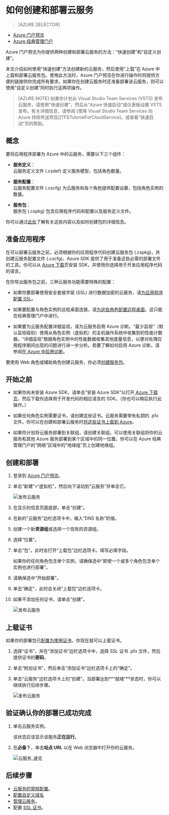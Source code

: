 <properties
	pageTitle="如何创建和部署云服务 | Azure"
	description="了解如何使用 Azure 门户预览创建和部署云服务。"
	services="cloud-services"
	documentationCenter=""
	authors="Thraka"
	manager="timlt"
	editor=""/>

<tags
	ms.service="cloud-services"
	ms.date="04/15/2016"
	wacn.date="05/31/2016"/>




# 如何创建和部署云服务

> [AZURE.SELECTOR]
- [Azure 门户预览](/documentation/articles/cloud-services-how-to-create-deploy-portal)
- [Azure 经典管理门户](/documentation/articles/cloud-services-how-to-create-deploy)

Azure 门户预览为你提供两种创建和部署云服务的方法：“快速创建”和“自定义创建”。

本文介绍如何使用“快速创建”方法创建新的云服务，然后使用“上载”在 Azure 中上载和部署云服务包。使用此方法时，Azure 门户预览在你进行操作时将提供方便的链接供你完成所有要求。如果你在创建云服务时还准备部署该云服务，则可以使用“自定义创建”同时执行这两项操作。

> [AZURE.NOTE] 如果你计划从 Visual Studio Team Services (VSTS) 发布云服务，请使用“快速创建”，然后从“Azure 快速启动”或仪表板设置 VSTS 发布。有关详细信息，请参阅 [使用 Visual Studio Team Services 向 Azure 持续传送项目][TFSTutorialForCloudService]，或查看“快速启动”页的帮助。

## 概念
要将应用程序部署为 Azure 中的云服务，需要以下三个组件：

- **服务定义**：  
  云服务定义文件 (.csdef) 定义服务模型，包括角色数量。

- **服务配置**：  
  云服务配置文件 (.cscfg) 为云服务和各个角色提供配置设置，包括角色实例的数量。

- **服务包**：  
  服务包 (.cspkg) 包含应用程序代码和配置以及服务定义文件。

你可以通过[此处](/documentation/articles/cloud-services-model-and-package)了解有关这些内容以及如何创建包的详细信息。

## 准备应用程序
在可以部署云服务之前，必须根据你的应用程序代码创建云服务包 (.cspkg)，并创建云服务配置文件 (.cscfg)。Azure SDK 提供了用于准备这些必需的部署文件的工具。你可以从 [Azure 下载](/downloads)页安装 SDK，并使用你选择用于开发应用程序代码的语言。

在你导出服务包之前，三种云服务功能需要特殊的配置：

- 如果你要部署使用安全套接字层 (SSL) 进行数据加密的云服务，请[为应用程序配置 SSL](/documentation/articles/cloud-services-configure-ssl-certificate-portal/#modify)。

- 如果要配置与角色实例的远程桌面连接，请[为这些角色配置远程桌面](/documentation/articles/cloud-services-role-enable-remote-desktop)。这只能在经典管理门户中进行。

- 如果要为云服务配置详细监视，请为云服务启用 Azure 诊断。“最少监视”（默认监视级别）使用从角色实例（虚拟机）的主机操作系统中收集到的性能计数器。“详细监视”根据角色实例中的性能数据收集其他度量信息，以便对处理应用程序期间出现的问题进行进一步分析。若要了解如何启用 Azure 诊断，请参阅[在 Azure 中启用诊断](/documentation/articles/cloud-services-dotnet-diagnostics)。

要使用 Web 角色或辅助角色创建云服务，你必须[创建服务包](/documentation/articles/cloud-services-model-and-package/#servicepackagecspkg)。

## 开始之前

- 如果你尚未安装 Azure SDK，请单击“安装 Azure SDK”以打开[ Azure 下载页](/downloads)，然后下载你选择用于开发代码的相应语言的 SDK。（你也可以稍后执行此操作。）

- 如果任何角色实例需要证书，请创建这些证书。云服务需要带有私钥的 .pfx 文件。你可以在创建和部署云服务时[将这些证书上载到 Azure]()。

- 如果你计划将云服务部署到关联组，请创建关联组。可以使用关联组将你的云服务和其他 Azure 服务部署到某个区域中的同一位置。你可以在 Azure 经典管理门户的“网络”区域中的“地缘组”页上创建地缘组。


## 创建和部署

1. 登录到 [Azure 门户预览](https://portal.azure.cn)。
2. 单击“新建”>“虚拟机”，然后向下滚动到“云服务”并单击它。

    ![发布云服务](./media/cloud-services-how-to-create-deploy-portal/create-cloud-service.png)

3. 在显示的信息页面底部，单击“创建”。
4. 在新的“云服务”边栏选项卡中，输入“DNS 名称”的值。
5. 创建一个新**资源组**或选择一个现有的资源组。
6. 选择“位置”。
7. 单击“包”。此时会打开“上载包”边栏选项卡。填写必填字段。  

     如果你的任何角色包含单个实例，请确保选中“即使一个或多个角色包含单个实例也进行部署”。

8. 请确保选中“开始部署”。
9. 单击“确定”，此时会关闭“上载包”边栏选项卡。
10. 如果不添加任何证书，请单击“创建”。

    ![发布云服务](./media/cloud-services-how-to-create-deploy-portal/select-package.png)

## 上载证书

如果你的部署包已[配置为使用证书](/documentation/articles/cloud-services-configure-ssl-certificate-portal/#modify)，你现在就可以上载证书。

1. 选择“证书”，并在“添加证书”边栏选项卡中，选择 SSL 证书 .pfx 文件，然后提供证书的**密码**，
2. 单击“附加证书”，然后单击“添加证书”边栏选项卡上的“确定”。
3. 单击“云服务”边栏选项卡上的“创建”。当部署达到**“就绪”**状态时，你可以继续执行后续步骤。

    ![发布云服务](./media/cloud-services-how-to-create-deploy-portal/attach-cert.png)


## 验证确认你的部署已成功完成

1. 单击云服务实例。

	该状态应该显示该服务**正在运行**。

2. 在**必备**下，单击**站点 URL** 以在 Web 浏览器中打开你的云服务。

    ![云服务\_速览](./media/cloud-services-how-to-create-deploy-portal/running.png)

## 后续步骤

* [云服务的常规配置](/documentation/articles/cloud-services-how-to-configure-portal)。
* [配置自定义域名](/documentation/articles/cloud-services-custom-domain-name-portal)
* [管理云服务](/documentation/articles/cloud-services-how-to-manage-portal)。
* 配置 [SSL 证书](/documentation/articles/cloud-services-configure-ssl-certificate-portal)。

<!---HONumber=Mooncake_0523_2016-->
